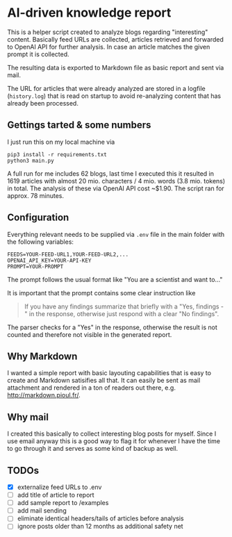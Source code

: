 # AI-driven knowledge report

This is a helper script created to analyze blogs regarding "interesting" content. Basically feed URLs are collected, articles retrieved and forwarded to OpenAI API for further analysis. In case an article matches the given prompt it is collected.

The resulting data is exported to Markdown file as basic report and sent via mail.

The URL for articles that were already analyzed are stored in a logfile (`history.log`) that is read on startup to avoid re-analyzing content that has already been processed. 

## Gettings tarted & some numbers

I just run this on my local machine via

    pip3 install -r requirements.txt
    python3 main.py

A full run for me includes 62 blogs, last time I executed this it resulted in 1619 articles with almost 20 mio. characters / 4 mio. words (3.8 mio. tokens) in total. The analysis of these via OpenAI API cost ~$1.90. The script ran for approx. 78 minutes.

## Configuration

Everything relevant needs to be supplied via `.env` file in the main folder with the following variables:

    FEEDS=YOUR-FEED-URL1,YOUR-FEED-URL2,...
    OPENAI_API_KEY=YOUR-API-KEY
    PROMPT=YOUR-PROMPT

The prompt follows the usual format like "You are a scientist and want to..."

It is important that the prompt contains some clear instruction like 

> If you have any findings summarize that briefly with a "Yes, findings - " in the response, otherwise just respond with a clear "No findings".

The parser checks for a "Yes" in the response, otherwise the result is not counted and therefore not visible in the generated report.

## Why Markdown

I wanted a simple report with basic layouting capabilities that is easy to create and Markdown satisifies all that. It can easily be sent as mail attachment and rendered in a ton of readers out there, e.g. http://markdown.pioul.fr/. 

## Why mail

I created this basically to collect interesting blog posts for myself. Since I use email anyway this is a good way to flag it for whenever I have the time to go through it and serves as some kind of backup as well.

## TODOs

- [x] externalize feed URLs to .env
- [ ] add title of article to report
- [ ] add sample report to /examples
- [ ] add mail sending
- [ ] eliminate identical headers/tails of articles before analysis
- [ ] ignore posts older than 12 months as additional safety net